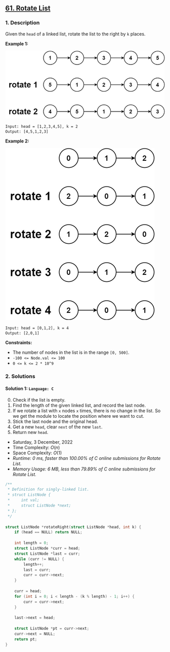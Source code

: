 ## [61. Rotate List](https://leetcode.com/problems/rotate-list/)

### 1. Description

Given the `head` of a linked list, rotate the list to the right by `k` places.

**Example 1:**

![](61_example_1.jpg)

```
Input: head = [1,2,3,4,5], k = 2
Output: [4,5,1,2,3]
```

**Example 2:**

![](61_example_2.jpg)

```
Input: head = [0,1,2], k = 4
Output: [2,0,1]
```

**Constraints:**

- The number of nodes in the list is in the range `[0, 500]`.
- `-100 <= Node.val <= 100`
- `0 <= k <= 2 * 10^9`

### 2. Solutions

#### Solution 1: `Language: C`

0. Check if the list is empty.
1. Find the length of the given linked list, and record the last node.
2. If we rotate a list with `x` nodes `x` times, there is no change in the list. So we get the module to locate the position where we want to cut.
3. Stick the last node and the original head.
4. Get a new `head`, clear `next` of the new `last`.
5. Return new `head`.

- Saturday, 3 December, 2022
- Time Complexity: $O(n)$
- Space Complexity: $O(1)$
- *Runtime: 0 ms, faster than 100.00% of C online submissions for Rotate List.*
- *Memory Usage: 6 MB, less than 79.89% of C online submissions for Rotate List.*

```C
/**
 * Definition for singly-linked list.
 * struct ListNode {
 *     int val;
 *     struct ListNode *next;
 * };
 */

struct ListNode *rotateRight(struct ListNode *head, int k) {
    if (head == NULL) return NULL;

    int length = 0;
    struct ListNode *curr = head;
    struct ListNode *last = curr;
    while (curr != NULL) {
        length++;
        last = curr;
        curr = curr->next;
    }

    curr = head;
    for (int i = 0; i < length - (k % length) - 1; i++) {
        curr = curr->next;
    }

    last->next = head;

    struct ListNode *pt = curr->next;
    curr->next = NULL;
    return pt;
}
```
